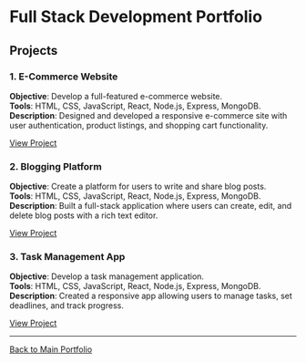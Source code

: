 # Full Stack Development Portfolio

## Projects

### 1. E-Commerce Website
**Objective**: Develop a full-featured e-commerce website.  
**Tools**: HTML, CSS, JavaScript, React, Node.js, Express, MongoDB.  
**Description**: Designed and developed a responsive e-commerce site with user authentication, product listings, and shopping cart functionality.

[View Project](#)

### 2. Blogging Platform
**Objective**: Create a platform for users to write and share blog posts.  
**Tools**: HTML, CSS, JavaScript, React, Node.js, Express, MongoDB.  
**Description**: Built a full-stack application where users can create, edit, and delete blog posts with a rich text editor.

[View Project](#)

### 3. Task Management App
**Objective**: Develop a task management application.  
**Tools**: HTML, CSS, JavaScript, React, Node.js, Express, MongoDB.  
**Description**: Created a responsive app allowing users to manage tasks, set deadlines, and track progress.

[View Project](#)

---

[Back to Main Portfolio](https://github.com/tariqve)
